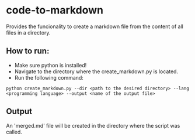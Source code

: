 # code-to-markdown
Provides the funcionality to create a markdown file from the content of all files in a directory.

## How to run:
- Make sure python is installed!
- Navigate to the directory where the create_markdown.py is located.
- Run the following command:

```
python create_markdown.py --dir <path to the desired directory> --lang <programming language> --output <name of the output file>
```

## Output
An 'merged.md' file will be created in the directory where the script was called.
